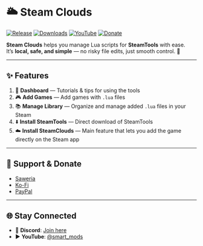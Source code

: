 # 🌥️  Steam Clouds

[![Release](https://img.shields.io/github/v/release/R3verseNinja/steamclouds?style=for-the-badge&color=blue&cacheSeconds=300)](https://github.com/R3verseNinja/steamclouds/releases)
[![Downloads](https://img.shields.io/github/downloads/R3verseNinja/steamclouds/total?style=for-the-badge&color=brightgreen)](https://github.com/R3verseNinja/steamclouds/releases)
[![YouTube](https://img.shields.io/youtube/channel/subscribers/UCQ5WTPclB4f9DALY8GqPCJw?style=for-the-badge&logo=youtube&logoColor=white&color=red)](https://youtube.com/@smart_mods)
[![Donate](https://img.shields.io/badge/Donate-Saweria%20%7C%20Ko--Fi%20%7C%20PayPal-orange?style=for-the-badge&logo=paypal)](#-support--donate)

**Steam Clouds** helps you manage Lua scripts for **SteamTools** with ease.  
It’s **local, safe, and simple** — no risky file edits, just smooth control. 🚀

---

## ✨ Features

1. 📖 **Dashboard** — Tutorials & tips for using the tools  
2. 🎮 **Add Games** — Add games with `.lua` files  
3. 📚 **Manage Library** — Organize and manage added `.lua` files in your Steam  
4. ⬇️ **Install SteamTools** — Direct download of SteamTools  
5. ☁️ **Install SteamClouds** — Main feature that lets you add the game directly on the Steam app  

---

## 💖 Support & Donate

- [Saweria](https://saweria.co/R3verseNinja)  
- [Ko-Fi](https://ko-fi.com/r3verseninja)  
- [PayPal](https://paypal.me/steamclouds)  

---

## 🌐 Stay Connected

- 💬 **Discord**: [Join here](https://discord.gg/G89gC8wJg4)  
- ▶️ **YouTube**: [@smart_mods](https://youtube.com/@smart_mods)  
